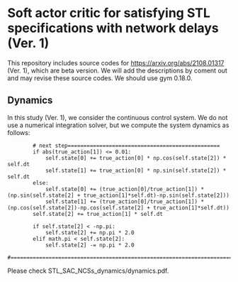 # Soft actor critic for satisfying STL specifications with network delays (Ver. 1)
This repository includes source codes for https://arxiv.org/abs/2108.01317 (Ver. 1), which are beta version. We will add the descriptions by coment out and may revise these source codes. We should use gym 0.18.0.

## Dynamics
In this study (Ver. 1), we consider the continuous control system. We do not use a numerical integration solver, but we compute the system dynamics as follows: 
```
        # next step================================================
        if abs(true_action[1]) <= 0.01:
            self.state[0] += true_action[0] * np.cos(self.state[2]) * self.dt
            self.state[1] += true_action[0] * np.sin(self.state[2]) * self.dt
        else:
            self.state[0] += (true_action[0]/true_action[1]) * (np.sin(self.state[2] + true_action[1]*self.dt)-np.sin(self.state[2]))
            self.state[1] += (true_action[0]/true_action[1]) * (np.cos(self.state[2])-np.cos(self.state[2] + true_action[1]*self.dt))
        self.state[2] += true_action[1] * self.dt

        if self.state[2] < -np.pi:
            self.state[2] += np.pi * 2.0
        elif math.pi < self.state[2]:
            self.state[2] -= np.pi * 2.0
        #======================================================================
```
Please check STL_SAC_NCSs_dynamics/dynamics.pdf.
